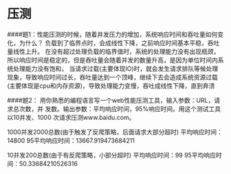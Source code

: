 # 压测


####题1：性能压测的时候，随着并发压力的增加，系统响应时间和吞吐量如何变化，为什么？
负载到了临界点时，会成线性下降，之前响应时间基本平稳，吞吐量线性上升。
在没有超过处理负载的临界值时，系统的处理能力没有出现瓶颈，所以响应时间是稳定的，但是吞吐量会随着并发的数量升高，是因为单位时间内系统处理能力没有饱和，
当请求过载(主要体现IO)时，就会发生请求排队等候处理现象，导致响应时间过长，吞吐量达到一个顶峰，继续下去会造成系统资源过载(主要体现是cpu和内存资源)，导致处理能力变慢，吞吐成线性下降，直到奔溃

####题2：
用你熟悉的编程语言写一个web性能压测工具，输入参数：URL，请求总次数，并
发数。输出参数：平均响应时间，95%响应时间。用这个测试工具以10并发、1000
次请求压测www.baidu.com。

1000并发2000总数(由于触发了反爬策略，后面请求大部分超时)
平均响应时间：14800
95平均响应时间：13667.919473684211

10并发200总数(由于有反爬策略，小部分超时)
平均响应时间：99
95平均响应时间：50.33684210526316